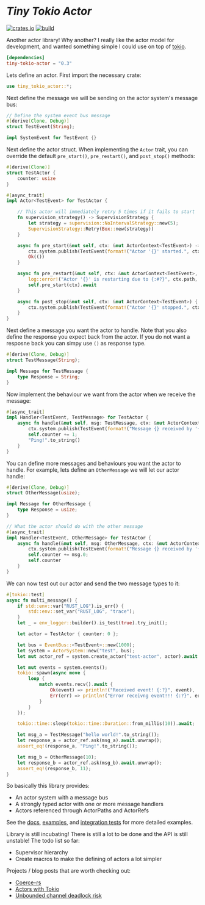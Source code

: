 # *Tiny Tokio Actor* #
[![crates.io](https://buildstats.info/crate/tiny-tokio-actor)](https://crates.io/crates/tiny-tokio-actor) [![build](https://github.com/fdeantoni/tiny-tokio-actor/actions/workflows/rust.yml/badge.svg)](https://github.com/fdeantoni/tiny-tokio-actor/actions/workflows/rust.yml)

Another actor library! Why another? I really like the actor model for development, and wanted something simple I could use on top of [tokio](https://github.com/tokio-rs/tokio).

```toml
[dependencies]
tiny-tokio-actor = "0.3"
```

Lets define an actor. First import the necessary crate:
```rust
use tiny_tokio_actor::*;
```

Next define the message we will be sending on the actor system's message bus:
```rust
// Define the system event bus message
#[derive(Clone, Debug)]
struct TestEvent(String);

impl SystemEvent for TestEvent {}
```

Next define the actor struct. When implementing the `Actor` trait, you can override
the default `pre_start()`, `pre_restart()`, and `post_stop()` methods:
```rust
#[derive(Clone)]
struct TestActor {
    counter: usize
}

#[async_trait]
impl Actor<TestEvent> for TestActor {

    // This actor will immediately retry 5 times if it fails to start
    fn supervision_strategy() -> SupervisionStrategy {
        let strategy = supervision::NoIntervalStrategy::new(5);
        SupervisionStrategy::Retry(Box::new(strategy))
    }

    async fn pre_start(&mut self, ctx: &mut ActorContext<TestEvent>) -> Result<(), ActorError> {
        ctx.system.publish(TestEvent(format!("Actor '{}' started.", ctx.path)));
        Ok(())
    }

    async fn pre_restart(&mut self, ctx: &mut ActorContext<TestEvent>, error: Option<&ActorError>) -> Result<(), ActorError> {
        log::error!("Actor '{}' is restarting due to {:#?}", ctx.path, error);
        self.pre_start(ctx).await
    }

    async fn post_stop(&mut self, ctx: &mut ActorContext<TestEvent>) {
        ctx.system.publish(TestEvent(format!("Actor '{}' stopped.", ctx.path)));
    }
}
```

Next define a message you want the actor to handle. Note that you also define the
response you expect back from the actor. If you do not want a resposne back you can
simpy use `()` as response type.
```rust
#[derive(Clone, Debug)]
struct TestMessage(String);

impl Message for TestMessage {
    type Response = String;
}
```

Now implement the behaviour we want from the actor when we receive the message:
```rust
#[async_trait]
impl Handler<TestEvent, TestMessage> for TestActor {
    async fn handle(&mut self, msg: TestMessage, ctx: &mut ActorContext<TestEvent>) -> String {
        ctx.system.publish(TestEvent(format!("Message {} received by '{}'", &msg, ctx.path)));
        self.counter += 1;
        "Ping!".to_string()
    }
}
```

You can define more messages and behaviours you want the actor to handle. For example, lets
define an `OtherMessage` we will let our actor handle:
```rust
#[derive(Clone, Debug)]
struct OtherMessage(usize);

impl Message for OtherMessage {
    type Response = usize;
}

// What the actor should do with the other message
#[async_trait]
impl Handler<TestEvent, OtherMessage> for TestActor {
    async fn handle(&mut self, msg: OtherMessage, ctx: &mut ActorContext<TestEvent>) -> usize {
        ctx.system.publish(TestEvent(format!("Message {} received by '{}'", &msg, ctx.path)));
        self.counter += msg.0;
        self.counter
    }
}
```

We can now test out our actor and send the two message types to it:
```rust
#[tokio::test]
async fn multi_message() {
    if std::env::var("RUST_LOG").is_err() {
        std::env::set_var("RUST_LOG", "trace");
    }
    let _ = env_logger::builder().is_test(true).try_init();

    let actor = TestActor { counter: 0 };

    let bus = EventBus::<TestEvent>::new(1000);
    let system = ActorSystem::new("test", bus);
    let mut actor_ref = system.create_actor("test-actor", actor).await.unwrap();

    let mut events = system.events();
    tokio::spawn(async move {
        loop {
            match events.recv().await {
                Ok(event) => println!("Received event! {:?}", event),
                Err(err) => println!("Error receivng event!!! {:?}", err)
            }
        }
    });

    tokio::time::sleep(tokio::time::Duration::from_millis(10)).await;

    let msg_a = TestMessage("hello world!".to_string());
    let response_a = actor_ref.ask(msg_a).await.unwrap();
    assert_eq!(response_a, "Ping!".to_string());

    let msg_b = OtherMessage(10);
    let response_b = actor_ref.ask(msg_b).await.unwrap();
    assert_eq!(response_b, 11);
}
```

So basically this library provides:
* An actor system with a message bus
* A strongly typed actor with one or more message handlers
* Actors referenced through ActorPaths and ActorRefs

See the [docs](https://docs.rs/tiny-tokio-actor), [examples](https://github.com/fdeantoni/tiny-tokio-actor/tree/main/examples), and [integration tests](https://github.com/fdeantoni/tiny-tokio-actor/tree/main/tests) for more detailed examples.

Library is still incubating! There is still a lot to be done and the API is still unstable! The
todo list so far:
* Supervisor hierarchy
* Create macros to make the defining of actors a lot simpler

Projects / blog posts that are worth checking out:
* [Coerce-rs](https://github.com/LeonHartley/Coerce-rs)
* [Actors with Tokio](https://ryhl.io/blog/actors-with-tokio/)
* [Unbounded channel deadlock risk](https://www.reddit.com/r/rust/comments/ljx7mc/actors_with_tokio)

